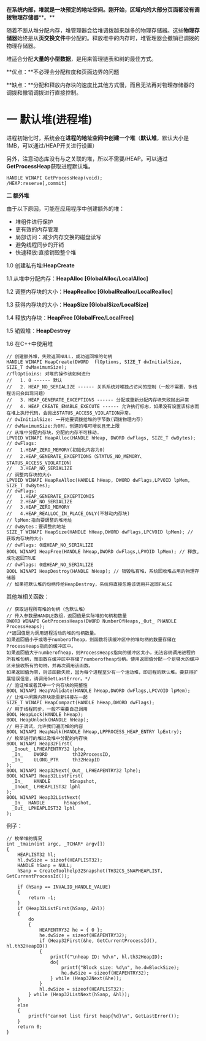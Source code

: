 **在系统内部，堆就是一块预定的地址空间。刚开始，区域内的大部分页面都没有调拨物理存储器****。**

随着不断从堆分配内存，堆管理器会给堆调拨越来越多的物理存储器。这些**物理存储器**始终是从**页交换文件**中分配的。释放堆中的内存时，堆管理器会撤销已调拨的物理存储器。

堆适合分配**大量的小型数据**，是用来管理链表和树的最佳方式。

**优点：**不必理会分配粒度和页面边界的问题     

**缺点：**分配和释放内存块的速度比其他方式慢，而且无法再对物理存储器的调拨和撤销调拨进行直接控制。

# **一 默认堆(进程堆)** 

进程初始化时，系统会在**进程的地址空间中创建一个堆**（**默认堆**，默认大小是1MB，可以通过/HEAP开关进行设置）

另外，注意动态库没有与之关联的堆，所以不需要/HEAP。可以通过**GetProcessHeap**获取进程默认堆。

 

```
HANDLE WINAPI GetProcessHeap(void);
/HEAP:reserve[,commit]
```

**二 额外堆**

由于以下原因，可能在应用程序中创建额外的堆：

- 堆组件进行保护
- 更有效的内存管理
- 局部访问：减少内存交换的磁盘读写
- 避免线程同步的开销
- 快速释放:直接销毁整个堆

1.0 创建私有堆:**HeapCreate**

1.1 从堆中分配内存：**HeapAlloc [GlobalAlloc/LocalAlloc]**

1.2 调整内存块的大小：**HeapRealloc [GlobalRealloc/LocalRealloc]**

1.3 获得内存块的大小：**HeapSize [GlobalSize/LocalSize]**

1.4 释放内存块：**HeapFree [GlobalFree/LocalFree]**

1.5 销毁堆：**HeapDestroy**

1.6 在C++中使用堆

 

```
// 创建额外堆，失败返回NULL，成功返回堆的句柄
HANDLE WINAPI HeapCreate(DWORD  flOptions, SIZE_T dwInitialSize, SIZE_T dwMaximumSize); 
//flOptioins: 对堆的操作该如何进行
//   1. 0 ------ 默认
//   2. HEAP_NO_SERIALIZE ------ 关系系统对堆独占访问的控制（一般不需要，多线程访问会出现问题）
//   3. HEAP_GENERATE_EXCEPTIONS ------ 分配或重新分配内存块失败抛出异常
//   4. HEAP_CREATE_ENABLE_EXECUTE ------ 允许执行标志，如果没有设置该标志而在堆上执行代码，会抛出STATUS_ACCESS_VIOLATION异常。
// dwInitialSize: 一开始要调拨给堆的字节数(调拨物理内存)
// dwMaximumSize:为0时，创建的堆可增长且无上限
// 从堆中分配内存块，分配的内存不可移动.
LPVOID WINAPI HeapAlloc(HANDLE hHeap, DWORD dwFlags, SIZE_T dwBytes); 
// dwFlags:
//   1.HEAP_ZERO_MEMORY(初始化内容为0)
//   2.HEAP_GENERATE_EXCEPTIONS（STATUS_NO_MEMORY、STATUS_ACCESS_VIOLATION）
//   3.HEAP_NO_SERIALIZE
// 调整内存块的大小
LPVOID WINAPI HeapReAlloc(HANDLE hHeap, DWORD dwFlags,LPVOID lpMem, SIZE_T dwBytes); 
// dwFlags:
//   1.HEAP_GENERATE_EXCEPTIONIS
//   2.HEAP_NO_SERIALIZE
//   3.HEAP_ZERO_MEMORY
//   4.HEAP_REALLOC_IN_PLACE_ONLY(不移动内存块)
// lpMem:指向要调整的堆地址
// dwBytes：要调整的地址
SIZE_T WINAPI HeapSize(HANDLE hHeap,DWORD dwFlags,LPCVOID lpMem); // 获取内存块的大小
// dwFlags: 0或HEAP_NO_SERIALIZE
BOOL WINAPI HeapFree(HANDLE hHeap,DWORD dwFlags,LPVOID lpMem); // 释放,成功返回TRUE
// dwFlags: 0或HEAP_NO_SERIALIZE
BOOL WINAPI HeapDestroy(HANDLE hHeap); // 销毁私有堆，系统回收堆占用的物理存储器
// 如果把默认堆的句柄传给HeapDestroy，系统将直接忽略该调用并返回FALSE
```

其他堆相关函数：

 

```
// 获取进程所有堆的句柄（含默认堆）
// 传入参数是HANDLE数组，返回值是实际堆的句柄和数量
DWORD WINAPI GetProcessHeaps(DWORD NumberOfHeaps,_Out_ PHANDLE ProcessHeaps); 
/*返回值是为调用进程活动的堆的句柄数量。
如果返回值小于或等于numberofheap，则函数将该缓冲区中的堆句柄的数量存储在ProcessHeaps指向的缓冲区中。
如果返回值大于numberofheap，则ProcessHeaps指向的缓冲区太小，无法容纳调用进程的所有堆句柄，而函数在缓冲区中存储了numberofheap句柄。使用返回值分配一个足够大的缓冲区来接收所有的句柄，并再次调用该函数。
如果返回值为零，则该函数失败，因为每个进程至少有一个活动堆，即进程的默认堆。要获得扩展错误信息，请调用GetLastError。*/
// 验证堆或者其中一个内存块的完整性
BOOL WINAPI HeapValidate(HANDLE hHeap,DWORD dwFlags,LPCVOID lpMem); 
// 让堆中闲置内存块能重新拼接在一起
SIZE_T WINAPI HeapCompact(HANDLE hHeap,DWORD dwFlags);
// 用于线程同步，一般不需要自己调用
BOOL HeapLock(HANDLE hHeap);
BOOL HeapUnlock(HANDLE hHeap);
// 用于调试，允许我们遍历堆的内容
BOOL WINAPI HeapWalk(HANDLE hHeap,LPPROCESS_HEAP_ENTRY lpEntry);
// 枚举进行的堆以及堆中分配的内存块
BOOL WINAPI Heap32First(
  _Inout_ LPHEAPENTRY32 lphe,
  _In_    DWORD         th32ProcessID,
  _In_    ULONG_PTR     th32HeapID
);
BOOL WINAPI Heap32Next(_Out_ LPHEAPENTRY32 lphe);
BOOL WINAPI Heap32ListFirst(
  _In_    HANDLE       hSnapshot,
  _Inout_ LPHEAPLIST32 lphl
);
BOOL WINAPI Heap32ListNext(
  _In_  HANDLE       hSnapshot,
  _Out_ LPHEAPLIST32 lphl
);
```

例子：

 

```
// 枚举堆的情况
int _tmain(int argc, _TCHAR* argv[])
{
    HEAPLIST32 hl;
    hl.dwSize = sizeof(HEAPLIST32);
    HANDLE hSanp = NULL;
    hSanp = CreateToolhelp32Snapshot(TH32CS_SNAPHEAPLIST, GetCurrentProcessId());
    
    if (hSanp == INVALID_HANDLE_VALUE)
    {
        return -1;
    }
    if (Heap32ListFirst(hSanp, &hl))
    {
        do 
        {
            HEAPENTRY32 he = { 0 };
            he.dwSize = sizeof(HEAPENTRY32);
            if (Heap32First(&he, GetCurrentProcessId(), hl.th32HeapID))
            {
                printf("\nheap ID: %d\n", hl.th32HeapID);
                do{
                    printf("Block size: %d\n", he.dwBlockSize);
                    he.dwSize = sizeof(HEAPENTRY32);
                } while (Heap32Next(&he));
            }
            hl.dwSize = sizeof(HEAPLIST32);
        } while (Heap32ListNext(hSanp, &hl));
    }
    else
    {
        printf("cannot list first heap{%d}\n", GetLastError());
    }
    return 0;
}
```